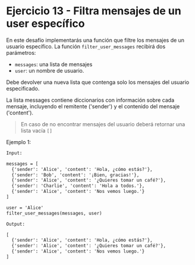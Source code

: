 # Ejercicio 13 - Filtra mensajes de un user específico

En este desafío implementarás una función que filtre los mensajes de un usuario específico. La función `filter_user_messages` recibirá dos parámetros:

- `messages`: una lista de mensajes
- `user`: un nombre de usuario.

Debe devolver una nueva lista que contenga solo los mensajes del usuario especificado.

La lista messages contiene diccionarios con información sobre cada mensaje, incluyendo el remitente ('sender') y el contenido del mensaje ('content').

> En caso de no encontrar mensajes del usuario deberá retornar una lista vacía `[]`

Ejemplo 1:

```txt
Input:

messages = [
  {'sender': 'Alice', 'content': 'Hola, ¿cómo estás?'},
  {'sender': 'Bob', 'content': '¡Bien, gracias!'},
  {'sender': 'Alice', 'content': '¿Quieres tomar un café?'},
  {'sender': 'Charlie', 'content': 'Hola a todos.'},
  {'sender': 'Alice', 'content': 'Nos vemos luego.'}
]

user = 'Alice'
filter_user_messages(messages, user)

Output:

[
  {'sender': 'Alice', 'content': 'Hola, ¿cómo estás?'},
  {'sender': 'Alice', 'content': '¿Quieres tomar un café?'},
  {'sender': 'Alice', 'content': 'Nos vemos luego.'}
]

```
